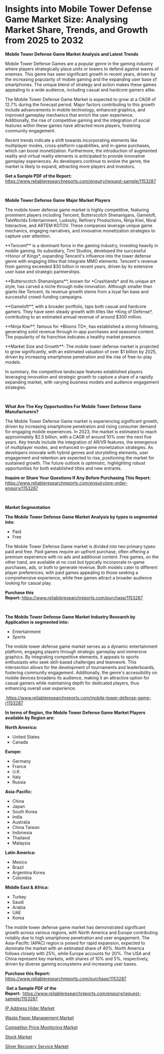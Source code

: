 <p><h1>Insights into Mobile Tower Defense Game Market Size: Analysing Market Share, Trends, and Growth from 2025 to 2032</h1></p><p><strong>Mobile Tower Defense Game Market Analysis and Latest Trends</strong></p>
<p><p>Mobile Tower Defense Games are a popular genre in the gaming industry where players strategically place units or towers to defend against waves of enemies. This genre has seen significant growth in recent years, driven by the increasing popularity of mobile gaming and the expanding user base of smartphones. The unique blend of strategy and action makes these games appealing to a wide audience, including casual and hardcore gamers alike.</p><p>The Mobile Tower Defense Game Market is expected to grow at a CAGR of 12.7% during the forecast period. Major factors contributing to this growth include advancements in mobile technology, enhanced graphics, and improved gameplay mechanics that enrich the user experience. Additionally, the rise of competitive gaming and the integration of social features within these games have attracted more players, fostering community engagement.</p><p>Recent trends indicate a shift towards incorporating elements like multiplayer modes, cross-platform capabilities, and in-game purchases, which can boost monetization. Furthermore, the introduction of augmented reality and virtual reality elements is anticipated to provide innovative gameplay experiences. As developers continue to evolve the genre, the market is likely to expand, attracting more players and investors.</p></p>
<p><strong>Get a Sample PDF of the Report:&nbsp;</strong> <a href="https://www.reliableresearchreports.com/enquiry/request-sample/1153287?utm_campaign=123&utm_medium=2&utm_source=Github&utm_content=ia&utm_term=10032025&utm_id=mobile-tower-defense-game">https://www.reliableresearchreports.com/enquiry/request-sample/1153287</a></p>
<p>&nbsp;</p>
<p><strong>Mobile Tower Defense Game Major Market Players</strong></p>
<p><p>The mobile tower defense game market is highly competitive, featuring prominent players including Tencent, Butterscotch Shenanigans, Gameloft, TaleWorlds Entertainment, Ludosity, Refinery Productions, Ninja Kiwi, Nival Interactive, and ARTEM KOTOV. These companies leverage unique game mechanics, engaging narratives, and innovative monetization strategies to capture user attention.</p><p>**Tencent** is a dominant force in the gaming industry, investing heavily in mobile gaming. Its subsidiary, Timi Studios, developed the successful *Honor of Kings*, expanding Tencent's influence into the tower defense genre with engaging titles that integrate MMO elements. Tencent's revenue from gaming exceeded $30 billion in recent years, driven by its extensive user base and strategic partnerships.</p><p>**Butterscotch Shenanigans**, known for *Crashlands* and its unique art style, has carved a niche through indie innovation. Although smaller than giants like Tencent, its revenue growth stems from a loyal fan base and successful crowd-funding campaigns. </p><p>**Gameloft**, with a broader portfolio, taps both casual and hardcore gamers. They have seen steady growth with titles like *King of Defense*, contributing to an estimated annual revenue of around $300 million. </p><p>**Ninja Kiwi**, famous for *Bloons TD*, has established a strong following, generating solid revenue through in-app purchases and seasonal content. The popularity of its franchise indicates a healthy market presence.</p><p>**Market Size and Growth**: The mobile tower defense market is projected to grow significantly, with an estimated valuation of over $1 billion by 2025, driven by increasing smartphone penetration and the rise of free-to-play models. </p><p>In summary, the competitive landscape features established players leveraging innovation and strategic growth to capture a share of a rapidly expanding market, with varying business models and audience engagement strategies.</p></p>
<p>&nbsp;</p>
<p><strong>What Are The Key Opportunities For Mobile Tower Defense Game Manufacturers?</strong></p>
<p><p>The Mobile Tower Defense Game market is experiencing significant growth, driven by increasing smartphone penetration and rising consumer demand for engaging mobile experiences. In 2023, the market is estimated to reach approximately $2.5 billion, with a CAGR of around 10% over the next five years. Key trends include the integration of AR/VR features, the emergence of multiplayer modes, and enhanced in-game monetization strategies. As developers innovate with hybrid genres and storytelling elements, user engagement and retention are expected to rise, positioning the market for sustained growth. The future outlook is optimistic, highlighting robust opportunities for both established titles and new entrants.</p></p>
<p><strong>Inquire or Share Your Questions If Any Before Purchasing This Report:</strong> <a href="https://www.reliableresearchreports.com/enquiry/pre-order-enquiry/1153287?utm_campaign=123&utm_medium=2&utm_source=Github&utm_content=ia&utm_term=10032025&utm_id=mobile-tower-defense-game">https://www.reliableresearchreports.com/enquiry/pre-order-enquiry/1153287</a></p>
<p>&nbsp;</p>
<p><strong>Market Segmentation</strong></p>
<p><strong>The Mobile Tower Defense Game Market Analysis by types is segmented into:</strong></p>
<p><ul><li>Paid</li><li>Free</li></ul></p>
<p><p>The Mobile Tower Defense Game market is divided into two primary types: paid and free. Paid games require an upfront purchase, often offering a premium experience with no ads and additional content. Free games, on the other hand, are available at no cost but typically incorporate in-game purchases, ads, or both to generate revenue. Both models cater to different player preferences, with paid games appealing to those seeking a comprehensive experience, while free games attract a broader audience looking for casual play.</p></p>
<p><strong>Purchase this Report:&nbsp;</strong><a href="https://www.reliableresearchreports.com/purchase/1153287?utm_campaign=123&utm_medium=2&utm_source=Github&utm_content=ia&utm_term=10032025&utm_id=mobile-tower-defense-game">https://www.reliableresearchreports.com/purchase/1153287</a></p>
<p>&nbsp;</p>
<p><strong>The Mobile Tower Defense Game Market Industry Research by Application is segmented into:</strong></p>
<p><ul><li>Entertainment</li><li>Sports</li></ul></p>
<p><p>The mobile tower defense game market serves as a dynamic entertainment platform, engaging players through strategic gameplay and immersive graphics. By integrating competitive elements, it appeals to sports enthusiasts who seek skill-based challenges and teamwork. This intersection allows for the development of tournaments and leaderboards, fostering community engagement. Additionally, the genre's accessibility on mobile devices broadens its audience, making it an attractive option for casual gamers while maintaining depth for dedicated players, thus enhancing overall user experience.</p></p>
<p><a href="https://www.reliableresearchreports.com/mobile-tower-defense-game-r1153287?utm_campaign=123&utm_medium=2&utm_source=Github&utm_content=ia&utm_term=10032025&utm_id=mobile-tower-defense-game">&nbsp;https://www.reliableresearchreports.com/mobile-tower-defense-game-r1153287</a></p>
<p><strong>In terms of Region, the Mobile Tower Defense Game Market Players available by Region are:</strong></p>
<p>
    <p> <strong> North America: </strong>
        <ul>
            <li>United States</li>
            <li>Canada</li>
        </ul>
        </p> 
    <p> <strong> Europe: </strong>
        <ul>
            <li>Germany</li>
            <li>France</li>
            <li>U.K.</li>
            <li>Italy</li>
            <li>Russia</li>
        </ul>
        </p> 
    <p> <strong> Asia-Pacific: </strong>
        <ul>
            <li>China</li>
            <li>Japan</li>
            <li>South Korea</li>
            <li>India</li>
            <li>Australia</li>
            <li>China Taiwan</li>
            <li>Indonesia</li>
            <li>Thailand</li>
            <li>Malaysia</li>
        </ul>
        </p> 
    <p> <strong> Latin America: </strong>
        <ul>
            <li>Mexico</li>
            <li>Brazil</li>
            <li>Argentina Korea</li>
            <li>Colombia</li>
        </ul>
        </p> 
    <p> <strong> Middle East & Africa: </strong>
        <ul>
            <li>Turkey</li>
            <li>Saudi</li>
            <li>Arabia</li>
            <li>UAE</li>
            <li>Korea</li>
        </ul>
    </p>
    </p>
<p><p>The mobile tower defense game market has demonstrated significant growth across various regions, with North America and Europe contributing notably due to high smartphone penetration and user engagement. The Asia-Pacific (APAC) region is poised for rapid expansion, expected to dominate the market with an estimated share of 40%. North America follows closely with 25%, while Europe accounts for 20%. The USA and China represent key markets, with shares of 10% and 5%, respectively, driven by diverse gaming ecosystems and increasing user bases.</p></p>
<p><strong>Purchase this Report: </strong><a href="https://www.reliableresearchreports.com/purchase/1153287?utm_campaign=123&utm_medium=2&utm_source=Github&utm_content=ia&utm_term=10032025&utm_id=mobile-tower-defense-game">https://www.reliableresearchreports.com/purchase/1153287</a></p>
<p>&nbsp;<strong>Get a Sample PDF of the Report:&nbsp;&nbsp;</strong><a href="https://www.reliableresearchreports.com/enquiry/request-sample/1153287?utm_campaign=123&utm_medium=2&utm_source=Github&utm_content=ia&utm_term=10032025&utm_id=mobile-tower-defense-game">https://www.reliableresearchreports.com/enquiry/request-sample/1153287</a></p>
<p><strong></strong></p>
<p><p><a href="https://github.com/boyertrull4r/Market-Research-Report-List-1/blob/main/ip-address-hider-market.md?utm_campaign=123&utm_medium=2&utm_source=Github&utm_content=ia&utm_term=10032025&utm_id=mobile-tower-defense-game">IP Address Hider Market</a></p><p><a href="https://github.com/jugutstam/Market-Research-Report-List-1/blob/main/waste-paper-management-market.md?utm_campaign=123&utm_medium=2&utm_source=Github&utm_content=ia&utm_term=10032025&utm_id=mobile-tower-defense-game">Waste Paper Management Market</a></p><p><a href="https://github.com/zakkistuey/Market-Research-Report-List-1/blob/main/competitor-price-monitoring-market.md?utm_campaign=123&utm_medium=2&utm_source=Github&utm_content=ia&utm_term=10032025&utm_id=mobile-tower-defense-game">Competitor Price Monitoring Market</a></p><p><a href="https://github.com/pilukypalis/Market-Research-Report-List-1/blob/main/stock-market.md?utm_campaign=123&utm_medium=2&utm_source=Github&utm_content=ia&utm_term=10032025&utm_id=mobile-tower-defense-game">Stock Market</a></p><p><a href="https://github.com/siertnamba7u/Market-Research-Report-List-1/blob/main/silver-recovery-service-market.md?utm_campaign=123&utm_medium=2&utm_source=Github&utm_content=ia&utm_term=10032025&utm_id=mobile-tower-defense-game">Silver Recovery Service Market</a></p></p>